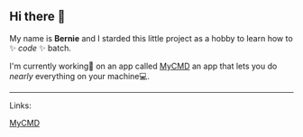 ## Hi there 👋

My name is **Bernie** and I starded this little project as a hobby to learn how to ✨ _code_ ✨ batch.

I'm currently working🔨 on an app called [MyCMD](https://github.com/BernieDevStudio/MyCMD) an app that lets you do *nearly* everything on your machine💻.

-------
Links:

[MyCMD](https://github.com/BernieDevStudio/MyCMD)
<!--

**Here are some ideas to get you started:**

🙋‍♀️ A short introduction - what is your organization all about?
🌈 Contribution guidelines - how can the community get involved?
👩‍💻 Useful resources - where can the community find your docs? Is there anything else the community should know?
🍿 Fun facts - what does your team eat for breakfast?
🧙 Remember, you can do mighty things with the power of [Markdown](https://docs.github.com/github/writing-on-github/getting-started-with-writing-and-formatting-on-github/basic-writing-and-formatting-syntax)
-->
